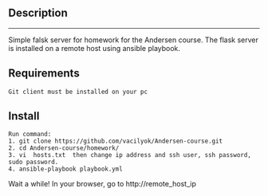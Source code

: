## Description
___
Simple falsk server for homework for the Andersen course. The flask server is installed on a remote host using ansible playbook. 

## Requirements 
```
Git client must be installed on your pc 
```

## Install 
```
Run command:
1. git clone https://github.com/vacilyok/Andersen-course.git
2. cd Andersen-course/homework/
3. vi  hosts.txt  then change ip address and ssh user, ssh password, sudo password.
4. ansible-playbook playbook.yml
```

Wait a while! In your browser, go to http://remote_host_ip 
